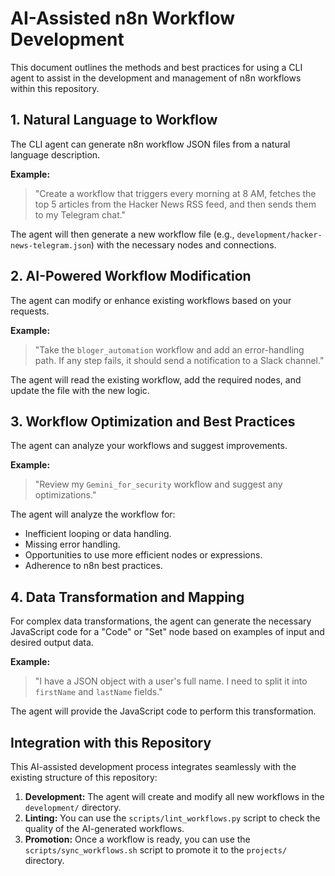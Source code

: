 # AI-Assisted n8n Workflow Development

This document outlines the methods and best practices for using a CLI agent to assist in the development and management of n8n workflows within this repository.

## 1. Natural Language to Workflow

The CLI agent can generate n8n workflow JSON files from a natural language description.

**Example:**
> "Create a workflow that triggers every morning at 8 AM, fetches the top 5 articles from the Hacker News RSS feed, and then sends them to my Telegram chat."

The agent will then generate a new workflow file (e.g., `development/hacker-news-telegram.json`) with the necessary nodes and connections.

## 2. AI-Powered Workflow Modification

The agent can modify or enhance existing workflows based on your requests.

**Example:**
> "Take the `bloger_automation` workflow and add an error-handling path. If any step fails, it should send a notification to a Slack channel."

The agent will read the existing workflow, add the required nodes, and update the file with the new logic.

## 3. Workflow Optimization and Best Practices

The agent can analyze your workflows and suggest improvements.

**Example:**
> "Review my `Gemini_for_security` workflow and suggest any optimizations."

The agent will analyze the workflow for:
*   Inefficient looping or data handling.
*   Missing error handling.
*   Opportunities to use more efficient nodes or expressions.
*   Adherence to n8n best practices.

## 4. Data Transformation and Mapping

For complex data transformations, the agent can generate the necessary JavaScript code for a "Code" or "Set" node based on examples of input and desired output data.

**Example:**
> "I have a JSON object with a user's full name. I need to split it into `firstName` and `lastName` fields."

The agent will provide the JavaScript code to perform this transformation.

## Integration with this Repository

This AI-assisted development process integrates seamlessly with the existing structure of this repository:

1.  **Development:** The agent will create and modify all new workflows in the `development/` directory.
2.  **Linting:** You can use the `scripts/lint_workflows.py` script to check the quality of the AI-generated workflows.
3.  **Promotion:** Once a workflow is ready, you can use the `scripts/sync_workflows.sh` script to promote it to the `projects/` directory.
